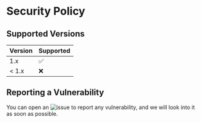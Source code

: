 # Security Policy

## Supported Versions

| Version | Supported          |
| ------- | ------------------ |
| 1.x   | :white_check_mark: |
| < 1.x   | :x:                |

## Reporting a Vulnerability

You can open an ![issue](https://github.com/warrior-guys/musical-memory/issues) to report any vulnerability, and we will look into it as soon as possible.
